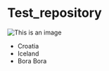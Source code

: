 # Test_repository
![This is an image](https://media4.giphy.com/media/zOvBKUUEERdNm/giphy.gif?cid=ecf05e47z9ba32ay5m8ogrf3vqbwy50m8ioxmj1r9tuln9x9&rid=giphy.gif&ct=g)

- Croatia
- Iceland
- Bora Bora